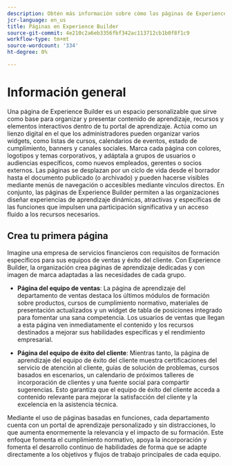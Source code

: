 ```yaml
---
description: Obtén más información sobre cómo las páginas de Experience Builder te permiten crear espacios personalizables para organizar y presentar contenido de aprendizaje, recursos y elementos interactivos.
jcr-language: en_us
title: Páginas en Experience Builder
source-git-commit: 4e210c2a6eb3356fbf342ac113712cb1b0f8f1c9
workflow-type: tm+mt
source-wordcount: '334'
ht-degree: 0%

---
```



# Información general

Una página de Experience Builder es un espacio personalizable que sirve como base para organizar y presentar contenido de aprendizaje, recursos y elementos interactivos dentro de tu portal de aprendizaje. Actúa como un lienzo digital en el que los administradores pueden organizar varios widgets, como listas de cursos, calendarios de eventos, estado de cumplimiento, banners y canales sociales.
Marca cada página con colores, logotipos y temas corporativos, y adáptala a grupos de usuarios o audiencias específicos, como nuevos empleados, gerentes o socios externos. Las páginas se desplazan por un ciclo de vida desde el borrador hasta el documento publicado (o archivado) y pueden hacerse visibles mediante menús de navegación o accesibles mediante vínculos directos. En conjunto, las páginas de Experience Builder permiten a las organizaciones diseñar experiencias de aprendizaje dinámicas, atractivas y específicas de las funciones que impulsen una participación significativa y un acceso fluido a los recursos necesarios.

## Crea tu primera página

Imagine una empresa de servicios financieros con requisitos de formación específicos para sus equipos de ventas y éxito del cliente. Con Experience Builder, la organización crea páginas de aprendizaje dedicadas y con imagen de marca adaptadas a las necesidades de cada grupo.

* **Página del equipo de ventas**: La página de aprendizaje del departamento de ventas destaca los últimos módulos de formación sobre productos, cursos de cumplimiento normativo, materiales de presentación actualizados y un widget de tabla de posiciones integrado para fomentar una sana competencia. Los usuarios de ventas que llegan a esta página ven inmediatamente el contenido y los recursos destinados a mejorar sus habilidades específicas y el rendimiento empresarial.

* **Página del equipo de éxito del cliente**: Mientras tanto, la página de aprendizaje del equipo de éxito del cliente muestra certificaciones del servicio de atención al cliente, guías de solución de problemas, cursos basados en escenarios, un calendario de próximos talleres de incorporación de clientes y una fuente social para compartir sugerencias. Esto garantiza que el equipo de éxito del cliente acceda a contenido relevante para mejorar la satisfacción del cliente y la excelencia en la asistencia técnica.

Mediante el uso de páginas basadas en funciones, cada departamento cuenta con un portal de aprendizaje personalizado y sin distracciones, lo que aumenta enormemente la relevancia y el impacto de su formación. Este enfoque fomenta el cumplimiento normativo, apoya la incorporación y fomenta el desarrollo continuo de habilidades de forma que se adapte directamente a los objetivos y flujos de trabajo principales de cada equipo.
